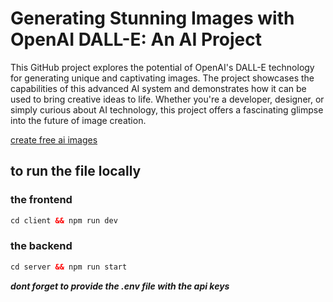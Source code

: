 # **Generating Stunning Images with OpenAI DALL-E: An AI Project**

This GitHub project explores the potential of OpenAI's DALL-E technology for generating unique and
captivating images. The project showcases the capabilities of this advanced AI system and demonstrates how it can be used to bring creative ideas to life. Whether you're a developer, designer, or simply curious about AI technology, this project offers a fascinating glimpse into the future of image creation.

[create free ai images](https://dalle-image-genration.netlify.app/)

## **to run the file locally**

### the frontend

```html
cd client && npm run dev
```

### the backend

```html
cd server && npm run start
```

**_dont forget to provide the .env file with the api keys_**

